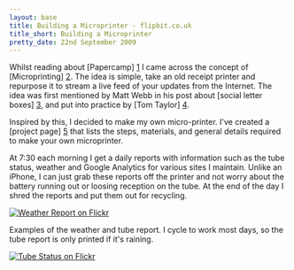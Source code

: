 ```yaml
---
layout: base
title: Building a Microprinter - flipbit.co.uk
title_short: Building a Microprinter
pretty_date: 22nd September 2009
---
```


Whilst reading about [Papercamp] [1] I came across the concept of [Microprinting] [2].  The idea is simple, 
take an old receipt printer and repurpose it to stream a live feed of your updates from the Internet.  The 
idea was first mentioned by Matt Webb in his post about [social letter boxes] [3], and put into practice by
[Tom Taylor] [4].

Inspired by this, I decided to make my own micro-printer.  I've created a [project page] [5] that lists the 
steps, materials, and general details required to make your own microprinter.

At 7:30 each morning I get a daily reports with information such as the tube status, weather and Google 
Analytics for various sites I maintain.  Unlike an iPhone, I can just grab these reports off the printer 
and not worry about the battery running out or loosing reception on the tube.  At the end of the day I 
shred the reports and put them out for recycling.

<div class="center">
    <a href="http://www.flickr.com/photos/25796600@N02/3920216219/in/set-72157622370613530/" title="Weather Report on Flickr" style="width: 395px;">
        <img src="http://farm3.static.flickr.com/2425/3920216219_75ddcde326.jpg" alt="Weather Report on Flickr" />
    </a>
</div>

Examples of the weather and tube report.  I cycle to work most days, so the tube report is only printed if it's raining.

<div class="center">
    <a href="http://www.flickr.com/photos/25796600@N02/3942168170/in/set-72157622370613530/" title="Weather Report on Flickr" style="width: 315px;">
        <img src="http://farm3.static.flickr.com/2676/3942168170_aaf7471f67.jpg" alt="Tube Status on Flickr" />
    </a>
</div>

  [1]: http://bookcamp.pbworks.com/PaperCamp "PaperCamp Wiki"
  [2]: http://microprinter.pbworks.com/ "Microprinting Wiki"
  [3]: http://berglondon.com/blog/2006/10/06/my-printer-my-social-letterbox/
  [4]: http://tomtaylor.co.uk/projects/microprinter/ "Microprinting Project"
  [5]: http://www.flipbit.co.uk/micro-printer.html "Microprinting Project on flipbit.co.uk"